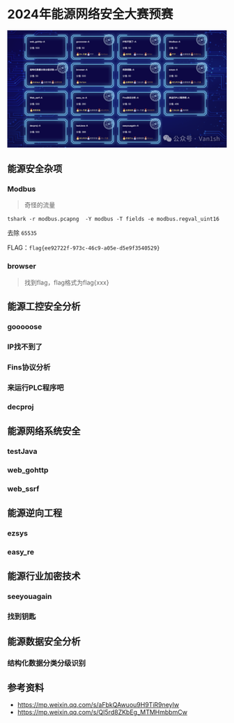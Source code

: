 # 2024年能源网络安全大赛预赛

![题目概览](./images/all.png)

## 能源安全杂项

### Modbus

> 奇怪的流量

```shell
tshark -r modbus.pcapng  -Y modbus -T fields -e modbus.regval_uint16
```

去除 `65535`

FLAG：`flag{ee92722f-973c-46c9-a05e-d5e9f3540529}`

### browser

> 找到flag，flag格式为flag{xxx}

## 能源工控安全分析

### gooooose

### IP找不到了

### Fins协议分析

### 来运行PLC程序吧

### decproj

## 能源网络系统安全

### testJava

### web_gohttp

### web_ssrf

## 能源逆向工程

### ezsys

### easy_re

## 能源行业加密技术

### seeyouagain

### 找到钥匙

## 能源数据安全分析

### 结构化数据分类分级识别

## 参考资料

- <https://mp.weixin.qq.com/s/aFbkQAwuou9H9TiR9neyIw>
- <https://mp.weixin.qq.com/s/QI5rd8ZKbEg_MTMHmbbmCw>
